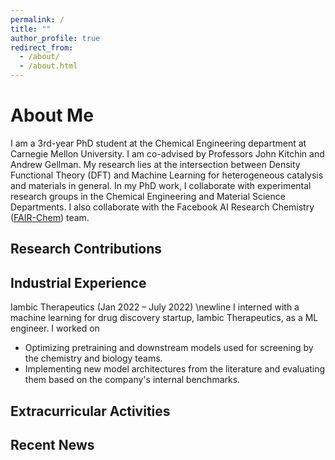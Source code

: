 ```yaml
---
permalink: /
title: ""
author_profile: true
redirect_from: 
  - /about/
  - /about.html
---
```




About Me
======
I am a 3rd-year PhD student at the Chemical Engineering department at Carnegie Mellon University. I am co-advised by Professors John Kitchin and Andrew Gellman. My research lies at the intersection between Density Functional Theory (DFT) and Machine Learning for heterogeneous catalysis and materials in general. In my PhD work, I collaborate with experimental research groups in the Chemical Engineering and Material Science Departments. I also collaborate with the Facebook AI Research Chemistry ([FAIR-Chem](https://fair-chem.github.io/)) team. 

Research Contributions
------

Industrial Experience
------
Iambic Therapeutics (Jan 2022 – July 2022)
\newline
I interned with a machine learning for drug discovery startup, Iambic Therapeutics, as a ML engineer. I worked on 
- Optimizing pretraining and downstream models used for screening by the chemistry and biology teams.
- Implementing new model architectures from the literature and evaluating them based on the company's internal benchmarks.
  
Extracurricular Activities
------

Recent News
------

